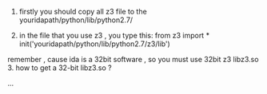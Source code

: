 
1. firstly you should copy all z3 file to the  youridapath/python/lib/python2.7/


2. in the file that you use z3 , you type this: 
  from z3 import *
  init('youridapath/python/lib/python2.7/z3/lib')
  
  
  remember , cause ida is a 32bit software , so you must use 32bit z3 libz3.so
 3. how to get a 32-bit libz3.so ?
 
  ...
